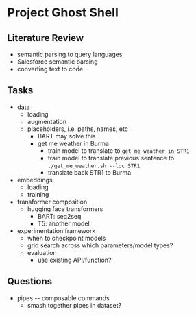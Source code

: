 # Project Ghost Shell

## Literature Review

- semantic parsing to query languages
- Salesforce semantic parsing
- converting text to code

## Tasks

- data
  - loading
  - augmentation
  - placeholders, i.e. paths, names, etc
    - BART may solve this
    - get me weather in Burma
      - train model to translate to `get me weather in STR1`
      - train model to translate previous sentence to `./get_me_weather.sh --loc STR1`
      - translate back STR1 to Burma
- embeddings
  - loading
  - training
- transformer composition
  - hugging face transformers
    - BART: seq2seq
    - T5: another model
- experimentation framework
  - when to checkpoint models
  - grid search across which parameters/model types?
  - evaluation
    - use existing API/function?

## Questions

- pipes -- composable commands
  - smash together pipes in dataset?
